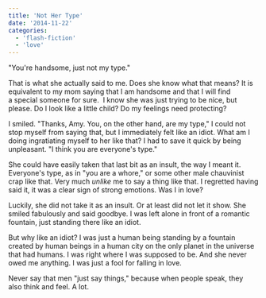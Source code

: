 ```yaml
---
title: 'Not Her Type'
date: '2014-11-22'
categories:
  - 'flash-fiction'
  - 'love'
---
```


"You're handsome, just not my type."

That is what she actually said to me. Does she know what that means? It is
equivalent to my mom saying that I am handsome and that I will find a special
someone for sure.  I know she was just trying to be nice, but please. Do I look
like a little child? Do my feelings need protecting?

<!-- truncate -->

I smiled. "Thanks, Amy. You, on the other hand, are my type," I could not stop
myself from saying that, but I immediately felt like an idiot. What am I doing
ingratiating myself to her like that? I had to save it quick by being
unpleasant. "I think you are everyone's type."

She could have easily taken that last bit as an insult, the way I meant it.
Everyone's type, as in "you are a whore," or some other male chauvinist crap
like that. Very much _unlike_ me to say a thing like that. I regretted having
said it, it was a clear sign of strong emotions. Was I in love?

Luckily, she did not take it as an insult. Or at least did not let it show. She
smiled fabulously and said goodbye. I was left alone in front of a romantic
fountain, just standing there like an idiot.

But why like an idiot? I was just a human being standing by a fountain created
by human beings in a human city on the only planet in the universe that had
humans. I was right where I was supposed to be. And she never owed me anything.
I was just a fool for falling in love.

Never say that men "just say things," because when people speak, they also think
and feel. A lot.
